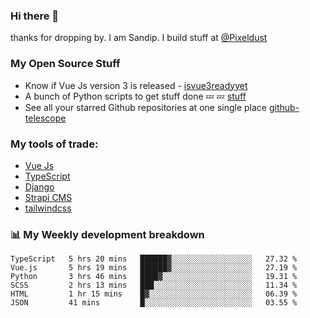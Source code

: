 ### Hi there 👋

thanks for dropping by.
I am Sandip. I build stuff at [@Pixeldust](github.com/pixeldust-in/)

###  **My Open Source Stuff**

 - Know if Vue Js version 3 is released -  [isvue3readyyet](https://github.com/sandiprb/isvue3readyyet)
 - A bunch of Python scripts to get stuff done 💤 💤 [stuff](https://github.com/sandiprb/stuff)
 - See all your starred Github repositories at one single place [github-telescope](https://github.com/sandiprb/github-telescope)



###  **My tools of trade:**
 - [Vue Js](https://github.com/vuejs/vue/)
 - [TypeScript](https://github.com/microsoft/TypeScript)
 - [Django](github.com/django/django)
 - [Strapi CMS](github.com/strapi/strapi)
 - [tailwindcss](https://github.com/tailwindlabs/tailwindcss)


###  📊 **My Weekly development breakdown**
<!--START_SECTION:waka-->

```text
TypeScript   5 hrs 20 mins   ██████▓░░░░░░░░░░░░░░░░░░   27.32 %
Vue.js       5 hrs 19 mins   ██████▓░░░░░░░░░░░░░░░░░░   27.19 %
Python       3 hrs 46 mins   ████▓░░░░░░░░░░░░░░░░░░░░   19.31 %
SCSS         2 hrs 13 mins   ███░░░░░░░░░░░░░░░░░░░░░░   11.34 %
HTML         1 hr 15 mins    █▓░░░░░░░░░░░░░░░░░░░░░░░   06.39 %
JSON         41 mins         █░░░░░░░░░░░░░░░░░░░░░░░░   03.55 %
```

<!--END_SECTION:waka-->
